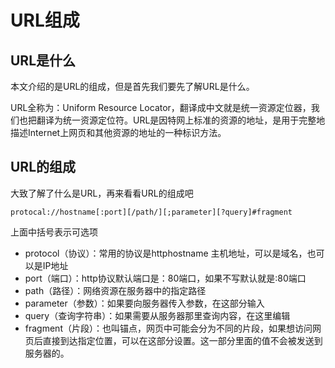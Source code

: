 # URL组成
## URL是什么
本文介绍的是URL的组成，但是首先我们要先了解URL是什么。

URL全称为：Uniform Resource Locator，翻译成中文就是统一资源定位器，我们也把翻译为统一资源定位符。URL是因特网上标准的资源的地址，是用于完整地描述Internet上网页和其他资源的地址的一种标识方法。

## URL的组成
大致了解了什么是URL，再来看看URL的组成吧

```
protocal://hostname[:port][/path/][;parameter][?query]#fragment
```
上面中括号表示可选项
* protocol（协议）：常用的协议是httphostname 主机地址，可以是域名，也可以是IP地址
* port（端口）：http协议默认端口是：80端口，如果不写默认就是:80端口
* path（路径）：网络资源在服务器中的指定路径
* parameter（参数）：如果要向服务器传入参数，在这部分输入
* query（查询字符串）：如果需要从服务器那里查询内容，在这里编辑
* fragment（片段）：也叫锚点，网页中可能会分为不同的片段，如果想访问网页后直接到达指定位置，可以在这部分设置。这一部分里面的值不会被发送到服务器的。